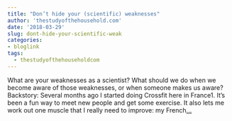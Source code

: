 ```yaml
---
title: "Don’t hide your (scientific) weaknesses"
author: 'thestudyofthehousehold.com'
date: '2018-03-29'
slug: dont-hide-your-scientific-weak
categories:
- bloglink
tags:
  - thestudyofthehouseholdcom
---
```


What are your weaknesses as a scientist? What should we do when we become aware of those weaknesses, or when someone makes us aware? Backstory: Several months ago I started doing Crossfit here in France1. It’s been a fun way to meet new people and get some exercise. It also lets me work out one muscle that I really need to improve: my French[... <i class="fas fa-external-link-alt"></i>](http://thestudyofthehousehold.com/2018/03/29/2018-03-29-don-t-hide-your-scientific-weaknesses/)


